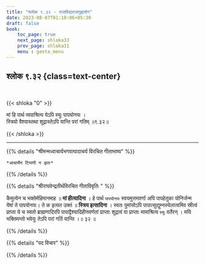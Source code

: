 ```yaml
---
title: "श्लोक ९.३२ - राजविद्यराजगुह्ययोग"
date: 2023-08-07T01:10:06+05:30
draft: false
book:
    toc_page: true
    next_page: shloka33
    prev_page: shloka31
    menu : geeta_menu
---
```




## श्लोक ९.३२ {class=text-center}

<br/>

{{< shloka  "0"  >}}

मां हि पार्थ व्यपाश्रित्य येऽपि स्युः पापयोनयः ।  
स्त्रियो वैश्यास्तथा शूद्रास्तेऽपि यान्ति परां गतिम् ॥९.३२॥ 

{{< /shloka >}}

---


{{% details "श्रीमन्मध्वाचार्यभगवत्पादाचर्य विरचित  गीताभाष्य" %}}

`*आचार्येण टिप्पणी न कृतः*`

{{% /details %}}



{{% details "श्रीराघवेन्द्रतीर्थविरचित गीताविवृतिः " %}}

कैमुत्येन च भक्तेर्महिमानमाह ॥ **मां हीत्यादिना** । 
हे पार्थ `पापयोनयः` स्वयमुत्तमवर्णा अपि पापहेतुका 
योनिर्जन्म येषां ते पापयोनयः।
ते क इत्यत उक्तं ॥ **स्त्रिय इत्सादिना** । 
स्वतः पुमांसोऽपि पापात्सुद्युम्नस्येलात्वमिव स्रीत्वं 
प्राप्ता ये च स्वतो ब्राह्मणादिरपि
पापाद्वैश्यादिहीनवर्णतां प्राप्ताः शूद्रत्वं वा 
प्राप्ताः मामाश्रित्य `स्युः` वर्तेरन्‌ । 
मयि भक्तिमन्तो भवेयुः तेऽपि परां गतिं यान्ति ।॥ ३२ ॥

{{% /details %}}



{{% details "पद विचार" %}}


{{% /details %}}
